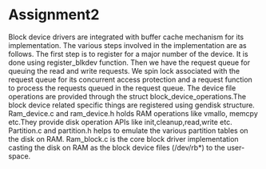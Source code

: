 # Assignment2
Block device drivers are integrated with buffer cache mechanism for its implementation. The various steps involved in the implementation are as follows. The first step is to register for a major number of the device. It is done using register_blkdev function. Then we have the request queue for queuing the read and write requests. We spin lock associated with the request queue for its concurrent access protection and a request function to process the requests queued in the request queue. The device file operations are provided through the struct block_device_operations.The block device related specific things are registered using gendisk structure.
Ram_device.c and ram_device.h holds RAM operations like vmallo, memcpy etc.They provide disk operation APIs like init,cleanup,read,write etc.
Partition.c and partition.h helps to emulate the various partition tables on the disk on RAM.
Ram_block.c is the core block driver implementation casting the disk on RAM as the block device files (/dev/rb*) to the user-space.

